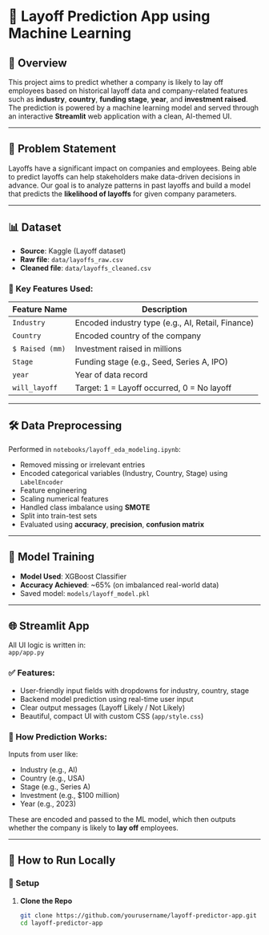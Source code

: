 # 💼 Layoff Prediction App using Machine Learning

## 📌 Overview

This project aims to predict whether a company is likely to lay off employees based on historical layoff data and company-related features such as **industry**, **country**, **funding stage**, **year**, and **investment raised**. The prediction is powered by a machine learning model and served through an interactive **Streamlit** web application with a clean, AI-themed UI.

---

## 🧠 Problem Statement

Layoffs have a significant impact on companies and employees. Being able to predict layoffs can help stakeholders make data-driven decisions in advance. Our goal is to analyze patterns in past layoffs and build a model that predicts the **likelihood of layoffs** for given company parameters.

---

## 📊 Dataset

- **Source**: Kaggle (Layoff dataset)
- **Raw file**: `data/layoffs_raw.csv`
- **Cleaned file**: `data/layoffs_cleaned.csv`

### 🔑 Key Features Used:

| Feature Name    | Description |
|----------------|-------------|
| `Industry`      | Encoded industry type (e.g., AI, Retail, Finance) |
| `Country`       | Encoded country of the company |
| `$ Raised (mm)` | Investment raised in millions |
| `Stage`         | Funding stage (e.g., Seed, Series A, IPO) |
| `year`          | Year of data record |
| `will_layoff`   | Target: 1 = Layoff occurred, 0 = No layoff |

---

## 🛠️ Data Preprocessing

Performed in `notebooks/layoff_eda_modeling.ipynb`:

- Removed missing or irrelevant entries
- Encoded categorical variables (Industry, Country, Stage) using `LabelEncoder`
- Feature engineering
- Scaling numerical features
- Handled class imbalance using **SMOTE**
- Split into train-test sets
- Evaluated using **accuracy**, **precision**, **confusion matrix**

---

## 🤖 Model Training

- **Model Used**: XGBoost Classifier
- **Accuracy Achieved**: ~65% (on imbalanced real-world data)
- Saved model: `models/layoff_model.pkl`

---

## 🌐 Streamlit App

All UI logic is written in:  
`app/app.py`

### ✅ Features:

- User-friendly input fields with dropdowns for industry, country, stage
- Backend model prediction using real-time user input
- Clear output messages (Layoff Likely / Not Likely)
- Beautiful, compact UI with custom CSS (`app/style.css`)

### 🧠 How Prediction Works:

Inputs from user like:
- Industry (e.g., AI)
- Country (e.g., USA)
- Stage (e.g., Series A)
- Investment (e.g., $100 million)
- Year (e.g., 2023)

These are encoded and passed to the ML model, which then outputs whether the company is likely to **lay off** employees.

---

## 🧪 How to Run Locally

### 🔧 Setup

1. **Clone the Repo**
   ```bash
   git clone https://github.com/yourusername/layoff-predictor-app.git
   cd layoff-predictor-app

